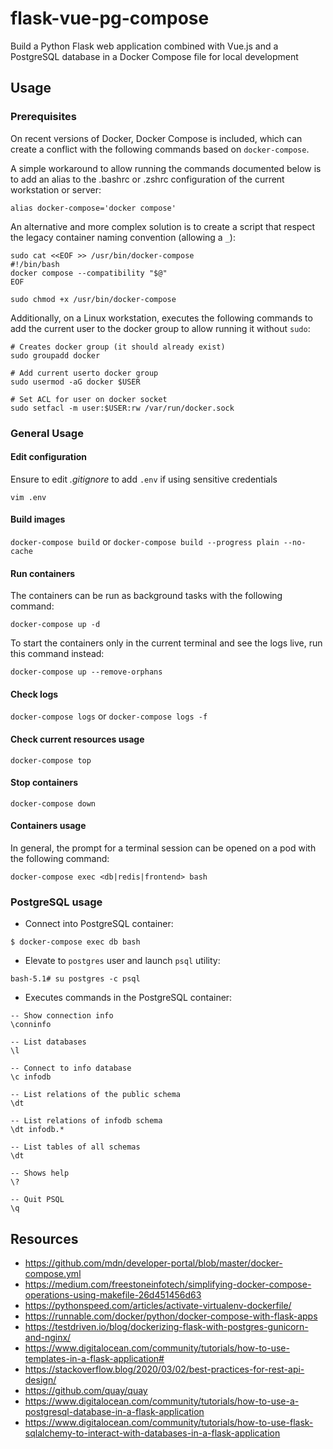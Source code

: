 # flask-vue-pg-compose

Build a Python Flask web application combined with Vue.js and a PostgreSQL database in a Docker Compose file for local development


## Usage

### Prerequisites

On recent versions of Docker, Docker Compose is included, which can create a conflict with the following commands based on `docker-compose`.

A simple workaround to allow running the commands documented below is to add an alias to the .bashrc or .zshrc configuration of the current workstation or server:
```
alias docker-compose='docker compose'
```

An alternative and more complex solution is to create a script that respect the legacy container naming convention (allowing a `_`):
```
sudo cat <<EOF >> /usr/bin/docker-compose
#!/bin/bash
docker compose --compatibility "$@"
EOF

sudo chmod +x /usr/bin/docker-compose
```

Additionally, on a Linux workstation, executes the following commands to add the current user to the docker group to allow running it without `sudo`:
```
# Creates docker group (it should already exist)
sudo groupadd docker

# Add current userto docker group
sudo usermod -aG docker $USER

# Set ACL for user on docker socket
sudo setfacl -m user:$USER:rw /var/run/docker.sock
```

### General Usage

#### Edit configuration

Ensure to edit *.gitignore* to add `.env` if using sensitive credentials

`vim .env`

#### Build images

`docker-compose build` or `docker-compose build --progress plain --no-cache`

#### Run containers

The containers can be run as background tasks with the following command:

`docker-compose up -d`


To start the containers only in the current terminal and see the logs live, run this command instead:

`docker-compose up --remove-orphans`

#### Check logs

`docker-compose logs` or `docker-compose logs -f`

#### Check current resources usage

`docker-compose top`

#### Stop containers

`docker-compose down`

#### Containers usage

In general, the prompt for a terminal session can be opened on a pod with the following command:

`docker-compose exec <db|redis|frontend> bash`

### PostgreSQL usage

* Connect into PostgreSQL container:

`$ docker-compose exec db bash`

* Elevate to `postgres` user and launch `psql` utility:

`bash-5.1# su postgres -c psql`

* Executes commands in the PostgreSQL container:

```
-- Show connection info
\conninfo

-- List databases
\l

-- Connect to info database
\c infodb

-- List relations of the public schema
\dt

-- List relations of infodb schema
\dt infodb.*

-- List tables of all schemas
\dt

-- Shows help
\?

-- Quit PSQL
\q
```

## Resources

- https://github.com/mdn/developer-portal/blob/master/docker-compose.yml
- https://medium.com/freestoneinfotech/simplifying-docker-compose-operations-using-makefile-26d451456d63
- https://pythonspeed.com/articles/activate-virtualenv-dockerfile/
- https://runnable.com/docker/python/docker-compose-with-flask-apps
- https://testdriven.io/blog/dockerizing-flask-with-postgres-gunicorn-and-nginx/
- https://www.digitalocean.com/community/tutorials/how-to-use-templates-in-a-flask-application#
- https://stackoverflow.blog/2020/03/02/best-practices-for-rest-api-design/
- https://github.com/quay/quay
- https://www.digitalocean.com/community/tutorials/how-to-use-a-postgresql-database-in-a-flask-application
- https://www.digitalocean.com/community/tutorials/how-to-use-flask-sqlalchemy-to-interact-with-databases-in-a-flask-application

